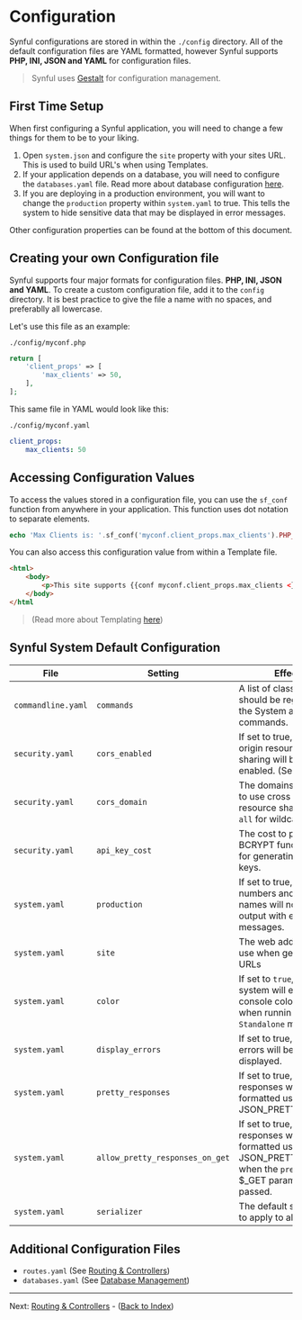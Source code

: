 # Configuration

Synful configurations are stored in within the `./config` directory. All of the default configuration files are YAML formatted, however Synful supports **PHP, INI, JSON and YAML** for configuration files.

> Synful uses [Gestalt](https://github.com/samrap/gestalt) for configuration management.

## First Time Setup

When first configuring a Synful application, you will need to change a few things for them to be to your liking. 

1. Open `system.json` and configure the `site` property with your sites URL. This is used to build URL's when using Templates.
2. If your application depends on a database, you will need to configure the `databases.yaml` file. Read more about database configuration [here](./Database%20Management.md).
3. If you are deploying in a production environment, you will want to change the `production` property within `system.yaml` to true. This tells the system to hide sensitive data that may be displayed in error messages. 

Other configuration properties can be found at the bottom of this document.

## Creating your own Configuration file

Synful supports four major formats for configuration files. **PHP, INI, JSON and YAML**. To create a custom configuration file, add it to the `config` directory. It is best practice to give the file a name with no spaces, and preferablly all lowercase.

Let's use this file as an example:

`./config/myconf.php`
```php
return [
    'client_props' => [
        'max_clients' => 50,
    ],
];
```

This same file in YAML would look like this:

`./config/myconf.yaml`
```yaml
client_props:
    max_clients: 50
```

## Accessing Configuration Values

To access the values stored in a configuration file, you can use the `sf_conf` function from anywhere in your application. This function uses dot notation to separate elements.

```php
echo 'Max Clients is: '.sf_conf('myconf.client_props.max_clients').PHP_EOL;
```

You can also access this configuration value from within a Template file.

```html
<html>
    <body>
        <p>This site supports {{conf myconf.client_props.max_clients <}} clients.
    </body>
</html
```

> (Read more about Templating [here](./Templating.md))


## Synful System Default Configuration

|File|Setting|Effect|
|---|---|---|
|`commandline.yaml`|`commands`|A list of classes that should be registered in the System as commands.|
|`security.yaml`|`cors_enabled`|If set to true, cross origin resources sharing will be enabled. (See [CORS](./Cors.md))|
|`security.yaml`|`cors_domain`|The domains allowed to use cross origin resource sharing. (Use `all` for wildcard.)|
|`security.yaml`|`api_key_cost`|The cost to pass the BCRYPT function used for generating new API keys.|
|`system.yaml`|`production`|If set to true, line numbers and file names will not be output with error messages.|
|`system.yaml`|`site`|The web address to use when generating URLs|
|`system.yaml`|`color`|If set to `true`, the system will enable console color codes when runnin in `Standalone` mode.|
|`system.yaml`|`display_errors`|If set to true, fatal errors will be displayed.|
|`system.yaml`|`pretty_responses`|If set to true, JSON responses will be formatted using JSON_PRETTY_PRINT.|
|`system.yaml`|`allow_pretty_responses_on_get`|If set to true, JSON responses will be formatted using JSON_PRETTY_PRINT when the `pretty` $_GET parameter is passed.|
|`system.yaml`|`serializer`|The default serializer to apply to all requests|

## Additional Configuration Files

* `routes.yaml` (See [Routing & Controllers](./Routing%20%26%20Controllers.md))
* `databases.yaml` (See [Database Management](./Database%20Management.md))

---
Next: [Routing & Controllers](./Routing%20%26%20Controllers.md) - ([Back to Index](./README.md))